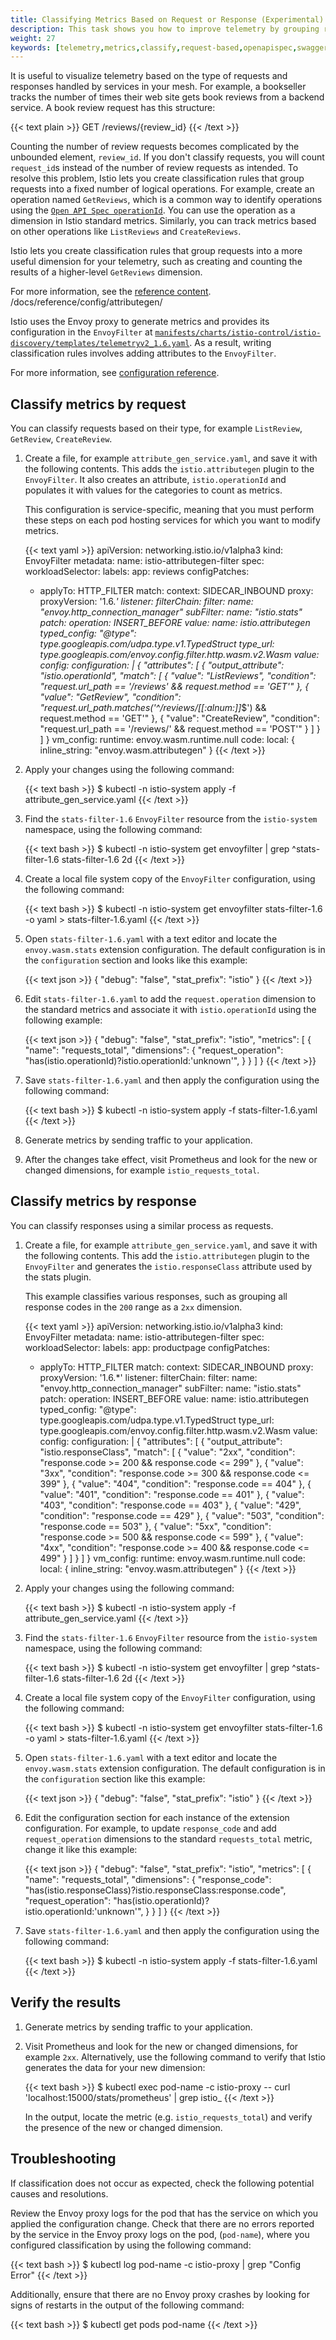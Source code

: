 ```yaml
---
title: Classifying Metrics Based on Request or Response (Experimental)
description: This task shows you how to improve telemetry by grouping requests and responses by their type. 
weight: 27
keywords: [telemetry,metrics,classify,request-based,openapispec,swagger]
---
```


It is useful to visualize telemetry based on the type of requests and responses
handled by services in your mesh. For example, a bookseller tracks the number of
times their web site gets book reviews from a backend service. A book review
request has this structure:

{{< text plain >}}
GET /reviews/{review_id}
{{< /text >}}

Counting the number of review requests becomes complicated by the unbounded
element, `review_id`. If you don't classify requests, you will count
`request_id`s instead of the number of review requests as intended. To resolve
this problem, Istio lets you create classification rules that group requests
into a fixed number of logical operations. For example, create an operation named
`GetReviews`, which is a common way to identify operations using the
[`Open API Spec operationId`](https://swagger.io/docs/specification/paths-and-operations/).
You can use the operation as a dimension in Istio standard metrics. Similarly,
you can track metrics based on other operations like `ListReviews` and
`CreateReviews`.

Istio lets you create classification rules
that group requests into a more useful dimension for your telemetry, such as
creating and counting the results of a higher-level `GetReviews` dimension.

For more information, see the
[reference content](/docs/reference/config/attributegen/).
/docs/reference/config/attributegen/

Istio uses the Envoy proxy to generate metrics and provides its configuration in
the `EnvoyFilter` at
[`manifests/charts/istio-control/istio-discovery/templates/telemetryv2_1.6.yaml`]({{<github_blob>}}/manifests/charts/istio-control/istio-discovery/templates/telemetryv2_1.6.yaml).
As a result, writing classification rules involves adding attributes to the
`EnvoyFilter`.

For more information, see [configuration reference](/docs/reference/config/telemetry/).

## Classify metrics by request

You can classify requests based on their type, for example `ListReview`,
`GetReview`, `CreateReview`.

1. Create a file, for example `attribute_gen_service.yaml`, and save it with the
   following contents. This adds the `istio.attributegen` plugin to the
   `EnvoyFilter`. It also creates an attribute, `istio.operationId` and populates it
   with values for the categories to count as metrics.

    This configuration is service-specific, meaning that you must perform these
    steps on each pod hosting services for which you want to modify metrics.

    {{< text yaml >}}
apiVersion: networking.istio.io/v1alpha3
kind: EnvoyFilter
metadata:
  name: istio-attributegen-filter
spec:
  workloadSelector:
    labels:
      app: reviews
  configPatches:
    - applyTo: HTTP_FILTER
      match:
        context: SIDECAR_INBOUND
        proxy:
          proxyVersion: '1\.6.*'
        listener:
          filterChain:
            filter:
              name: "envoy.http_connection_manager"
              subFilter:
                name: "istio.stats"
      patch:
        operation: INSERT_BEFORE
        value:
          name: istio.attributegen
          typed_config:
            "@type": type.googleapis.com/udpa.type.v1.TypedStruct
            type_url: type.googleapis.com/envoy.config.filter.http.wasm.v2.Wasm
            value:
              config:
                configuration: |
                  {
                    "attributes": [
                      {
                        "output_attribute": "istio.operationId",
                        "match": [
                          {
                            "value": "ListReviews",
                            "condition": "request.url_path == '/reviews' && request.method == 'GET'"
                          },
                          {
                            "value": "GetReview",
                            "condition": "request.url_path.matches('^/reviews/[[:alnum:]]*$') && request.method == 'GET'"
                          },
                          {
                            "value": "CreateReview",
                            "condition": "request.url_path == '/reviews/' && request.method == 'POST'"
                          }
                        ]
                      }
                    ]
                  }
                vm_config:
                  runtime: envoy.wasm.runtime.null
                  code:
                    local: { inline_string: "envoy.wasm.attributegen" }
    {{< /text >}}

1. Apply your changes using the following command:

    {{< text bash >}}
    $ kubectl -n istio-system apply -f attribute_gen_service.yaml
    {{< /text >}}

1. Find the `stats-filter-1.6` `EnvoyFilter` resource from the `istio-system`
   namespace, using the following command:

    {{< text bash >}}
    $ kubectl -n istio-system get envoyfilter | grep ^stats-filter-1.6
    stats-filter-1.6                    2d
    {{< /text >}}

1. Create a local file system copy of the `EnvoyFilter` configuration, using the
   following command:

    {{< text bash >}}
    $ kubectl -n istio-system get envoyfilter stats-filter-1.6 -o yaml > stats-filter-1.6.yaml
    {{< /text >}}

1. Open `stats-filter-1.6.yaml` with a text editor and locate the
   `envoy.wasm.stats` extension configuration. The default configuration is in
   the `configuration` section and looks like this example:

    {{< text json >}}
    {
    "debug": "false",
    "stat_prefix": "istio"
    }
    {{< /text >}}

1. Edit `stats-filter-1.6.yaml` to add the `request.operation` dimension to the
   standard metrics and associate it with `istio.operationId` using the
   following example:

    {{< text json >}}
    {
    "debug": "false",
    "stat_prefix": "istio",
    "metrics": [
        {
            "name": "requests_total",
            "dimensions": {
              "request_operation": "has(istio.operationId)?istio.operationId:'unknown'",
            }
        }
    ]
    }
    {{< /text >}}

1. Save `stats-filter-1.6.yaml` and then apply the configuration using the following command:

    {{< text bash >}}
    $ kubectl -n istio-system apply -f stats-filter-1.6.yaml
    {{< /text >}}

1. Generate metrics by sending traffic to your application.

1. After the changes take effect, visit Prometheus and look for the new or
   changed dimensions, for example `istio_requests_total`.

## Classify metrics by response

You can classify responses using a similar process as requests.

1. Create a file, for example `attribute_gen_service.yaml`, and save it with the
   following contents. This add the `istio.attributegen` plugin to the
   `EnvoyFilter` and generates the `istio.responseClass` attribute used by the
   stats plugin.

    This example classifies various responses, such as grouping all response
    codes in the `200` range as a `2xx` dimension.

    {{< text yaml >}}
apiVersion: networking.istio.io/v1alpha3
kind: EnvoyFilter
metadata:
  name: istio-attributegen-filter
spec:
  workloadSelector:
    labels:
      app: productpage
  configPatches:
    - applyTo: HTTP_FILTER
      match:
        context: SIDECAR_INBOUND
        proxy:
          proxyVersion: '1\.6.*'
        listener:
          filterChain:
            filter:
              name: "envoy.http_connection_manager"
              subFilter:
                name: "istio.stats"
      patch:
        operation: INSERT_BEFORE
        value:
          name: istio.attributegen
          typed_config:
            "@type": type.googleapis.com/udpa.type.v1.TypedStruct
            type_url: type.googleapis.com/envoy.config.filter.http.wasm.v2.Wasm
            value:
              config:
                configuration: |
                  {
                    "attributes": [
                      {
                        "output_attribute": "istio.responseClass",
                        "match": [
                          {
                            "value": "2xx",
                            "condition": "response.code >= 200 && response.code <= 299"
                          },
                          {
                            "value": "3xx",
                            "condition": "response.code >= 300 && response.code <= 399"
                          },
                          {
                            "value": "404",
                            "condition": "response.code == 404"
                          },
                          {
                            "value": "401",
                            "condition": "response.code == 401"
                          },
                          {
                            "value": "403",
                            "condition": "response.code == 403"
                          },
                          {
                            "value": "429",
                            "condition": "response.code == 429"
                          },
                          {
                            "value": "503",
                            "condition": "response.code == 503"
                          },
                          {
                            "value": "5xx",
                            "condition": "response.code >= 500 && response.code <= 599"
                          },
                          {
                            "value": "4xx",
                            "condition": "response.code >= 400 && response.code <= 499"
                          }
                        ]
                      }
                    ]
                  }
                vm_config:
                  runtime: envoy.wasm.runtime.null
                  code:
                    local: { inline_string: "envoy.wasm.attributegen" }
    {{< /text >}}

1. Apply your changes using the following command:

    {{< text bash >}}
    $ kubectl -n istio-system apply -f attribute_gen_service.yaml
    {{< /text >}}

1. Find the `stats-filter-1.6` `EnvoyFilter` resource from the `istio-system`
   namespace, using the following command:

    {{< text bash >}}
    $ kubectl -n istio-system get envoyfilter | grep ^stats-filter-1.6
    stats-filter-1.6                    2d
    {{< /text >}}

1. Create a local file system copy of the `EnvoyFilter` configuration, using the
   following command:

    {{< text bash >}}
    $ kubectl -n istio-system get envoyfilter stats-filter-1.6 -o yaml > stats-filter-1.6.yaml
    {{< /text >}}

1. Open `stats-filter-1.6.yaml` with a text editor and locate the
   `envoy.wasm.stats` extension configuration. The default configuration is in
   the `configuration` section like this example:

    {{< text json >}}
    {
    "debug": "false",
    "stat_prefix": "istio"
    }
    {{< /text >}}

1. Edit the configuration section for each instance of the extension
   configuration. For example, to update `response_code` and add
   `request_operation` dimensions to the standard `requests_total` metric,
   change it like this example:

    {{< text json >}}
    {
    "debug": "false",
    "stat_prefix": "istio",
    "metrics": [
        {
            "name": "requests_total",
            "dimensions": {
            "response_code": "has(istio.responseClass)?istio.responseClass:response.code",
            "request_operation": "has(istio.operationId)?istio.operationId:'unknown'",
            }
        }
    ]
    }
    {{< /text >}}

1. Save `stats-filter-1.6.yaml` and then apply the configuration using the following command:

    {{< text bash >}}
    $ kubectl -n istio-system apply -f stats-filter-1.6.yaml
    {{< /text >}}

## Verify the results

1. Generate metrics by sending traffic to your application.

1. Visit Prometheus and look for the new or changed dimensions, for example
   `2xx`. Alternatively, use the following command to verify that Istio generates the data for your new dimension:

    {{< text bash >}}
    $ kubectl exec pod-name -c istio-proxy -- curl 'localhost:15000/stats/prometheus' | grep istio_
    {{< /text >}}

    In the output, locate the metric (e.g. `istio_requests_total`) and verify the presence of the new or changed dimension.

## Troubleshooting

If classification does not occur as expected, check the following potential causes and resolutions.

Review the Envoy proxy logs for the pod that has the service on which you applied the configuration change. Check that there are no errors reported by the service in the Envoy proxy logs on the pod, (`pod-name`), where you configured classification by using the following command:

{{< text bash >}}
$ kubectl log pod-name -c istio-proxy | grep "Config Error"
{{< /text >}}

Additionally, ensure that there are no Envoy proxy crashes by looking for signs of restarts in the output of the following command:

{{< text bash >}}
$ kubectl get pods pod-name
{{< /text >}}
